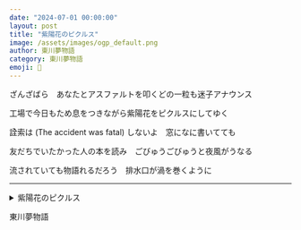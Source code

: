 ```yaml
---
date: "2024-07-01 00:00:00"
layout: post
title: "紫陽花のピクルス"
image: /assets/images/ogp_default.png
author: 東川夢物語
category: 東川夢物語
emoji: 🦷
---
```


<div class="tanka-area"><div class="tanka">
<p>ざんざばら　あなたとアスファルトを叩くどの一粒も迷子アナウンス</p>

<p>工場で今日もため息をつきながら紫陽花をピクルスにしてゆく</p>

<p>詮索は (The accident was fatal) しないよ　窓になに書いてても</p>

<p>友だちでいたかった人の本を読み　ごびゅうごびゅうと夜風がうなる</p>

<p>流されていても物語れるだろう　排水口が渦を巻くように</p>

</div></div>

---

<details><summary>紫陽花のピクルス</summary>
ざんざばら　あなたとアスファルトを叩くどの一粒も迷子アナウンス<br/>
工場で今日もため息をつきながら紫陽花をピクルスにしてゆく<br/>
詮索は (The accident was fatal) しないよ　窓になに書いてても<br/>
友だちでいたかった人の本を読み　ごびゅうごびゅうと夜風がうなる<br/>
流されていても物語れるだろう　排水口が渦を巻くように<br/>
<br/>

</details>

東川夢物語
